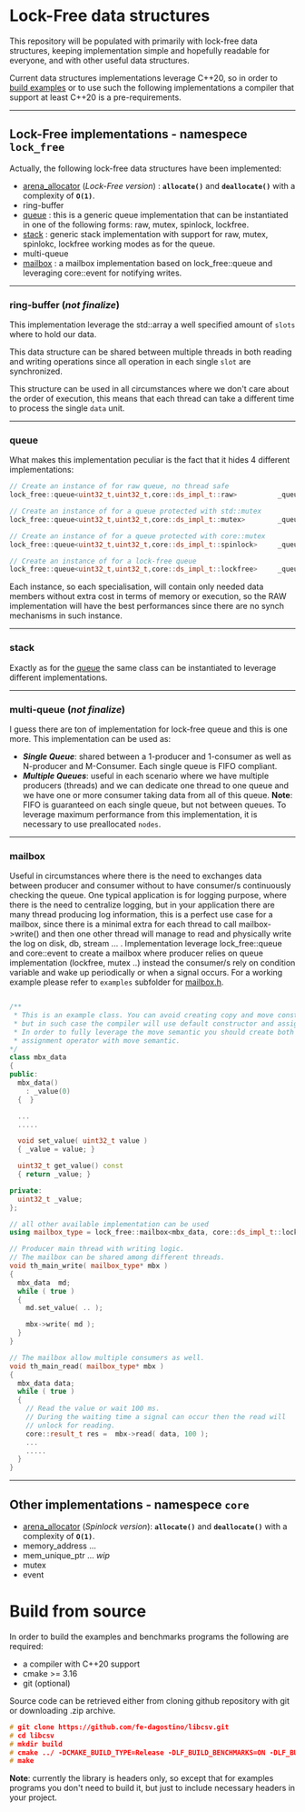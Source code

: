 # Lock-Free data structures

This repository will be populated with primarily with lock-free data structures, keeping implementation simple and hopefully readable for everyone, and with other useful data structures. 

Current data structures implementations leverage C++20, so in order to [build examples](#build-from-source) or to use such the following implementations a compiler that support at least C++20 is a pre-requirements. 

---
## Lock-Free implementations - namespece `lock_free`

Actually, the following lock-free data structures have been implemented:
* [arena_allocator](https://github.com/fe-dagostino/The-Magicians/blob/master/lock-free/arena_allocator/README.md) (*Lock-Free version*) : **`allocate()`** and **`deallocate()`** with a complexity of **`O(1)`**.
* ring-buffer 
* [queue](#queue) : this is a generic queue implementation that can be instantiated in one of the following forms: raw, mutex, spinlock, lockfree.
* [stack](#stack) : generic stack implementation with support for raw, mutex, spinlokc, lockfree working modes as for the queue.
* multi-queue
* [mailbox](#mailbox) : a mailbox implementation based on lock_free::queue and leveraging core::event for notifying writes.

---
### ring-buffer  **(*not finalize*)**

This implementation leverage the std::array a well specified amount of `slots` where to hold our data.

This data structure can be shared between multiple threads in both reading and writing operations since all operation in each single `slot` are synchronized.

This structure can be used in all circumstances where we don't care about the order of execution, this means that each thread can take a different time to process the single `data` unit. 

---
### queue

What makes this implementation peculiar is the fact that it hides 4 different implementations:
```cpp
// Create an instance of for raw queue, no thread safe
lock_free::queue<uint32_t,uint32_t,core::ds_impl_t::raw>          _queue_raw;

// Create an instance of for a queue protected with std::mutex
lock_free::queue<uint32_t,uint32_t,core::ds_impl_t::mutex>        _queue_with_mutex;

// Create an instance of for a queue protected with core::mutex
lock_free::queue<uint32_t,uint32_t,core::ds_impl_t::spinlock>     _queue_with_spinlock;

// Create an instance of for a lock-free queue
lock_free::queue<uint32_t,uint32_t,core::ds_impl_t::lockfree>     _queue_lock_free;
```

Each instance, so each specialisation, will contain only needed data members without extra cost in terms of memory or execution, so the RAW implementation will have the best performances since there are no synch mechanisms in such instance.

---
### stack
Exactly as for the [queue](#queue) the same class can be instantiated to leverage different implementations.


---
### multi-queue  **(*not finalize*)**

I guess there are ton of implementation for lock-free queue and this is one more.
This implementation can be used as:
- ***Single Queue***: shared between a 1-producer and 1-consumer as well as N-producer and M-Consumer. Each single queue is FIFO compliant. 
- ***Multiple Queues***: useful in each scenario where we have multiple producers (threads) and we can dedicate one thread to one queue and we have one or more consumer taking data from all of this queue. 
**Note**: FIFO is guaranteed on each single queue, but not between queues.
To leverage maximum performance from this implementation, it is necessary to use preallocated `nodes`.

---
### mailbox
Useful in circumstances where there is the need to exchanges data between producer and consumer without to have consumer/s continuously checking the queue. One typical application is for logging purpose, where there is the need to centralize logging, but in your application there are many thread producing log information, this is a perfect use case for a mailbox, since there is a minimal extra for each thread to call mailbox->write() and then one other thread will manage to read and physically write the log on disk, db, stream ... .
Implementation leverage lock_free::queue and core::event to create a mailbox where producer relies on queue implementation (lockfree, mutex ..) instead the consumer/s rely on condition variable and wake up periodically or when a signal occurs.
For a working example please refer to `examples` subfolder for [mailbox.h](./examples/mailbox.cpp).

```cpp

/**
 * This is an example class. You can avoid creating copy and move constructors,
 * but in such case the compiler will use default constructor and assignment operator.
 * In order to fully leverage the move semantic you should create both move constructor and
 * assignment operator with move semantic.
*/
class mbx_data
{
public:
  mbx_data()
    : _value(0)
  {  }

  ...
  .....

  void set_value( uint32_t value )
  { _value = value; }

  uint32_t get_value() const
  { return _value; }

private:
  uint32_t _value;
};

// all other available implementation can be used
using mailbox_type = lock_free::mailbox<mbx_data, core::ds_impl_t::lockfree, 0>;

// Producer main thread with writing logic. 
// The mailbox can be shared among different threads.
void th_main_write( mailbox_type* mbx )
{
  mbx_data  md;
  while ( true )
  {
    md.set_value( .. );

    mbx->write( md );
  }
}

// The mailbox allow multiple consumers as well.
void th_main_read( mailbox_type* mbx )
{
  mbx_data data;
  while ( true )
  {
    // Read the value or wait 100 ms.
    // During the waiting time a signal can occur then the read will 
    // unlock for reading. 
    core::result_t res =  mbx->read( data, 100 );
    ...
    .....
  }
}


```


---
## Other implementations - namespece `core`

* [arena_allocator](https://github.com/fe-dagostino/The-Magicians/blob/master/lock-free/arena_allocator/README.md) (*Spinlock version*): **`allocate()`** and **`deallocate()`** with a complexity of **`O(1)`**.
* memory_address ...
* mem_unique_ptr ... *wip*
* mutex
* event
 


# Build from source
In order to build the examples and benchmarks programs the following are required:

* a compiler with C++20 support
* cmake >= 3.16
* git (optional)

Source code can be retrieved either from cloning github repository with git or downloading .zip archive.

```cpp
# git clone https://github.com/fe-dagostino/libcsv.git
# cd libcsv
# mkdir build
# cmake ../ -DCMAKE_BUILD_TYPE=Release -DLF_BUILD_BENCHMARKS=ON -DLF_BUILD_EXAMPLES=ON -DLF_BUILD_TESTS=ON
# make
```

**Note**: currently the library is headers only, so except that for examples programs you don't need to build it, but just to include necessary headers in your project.
